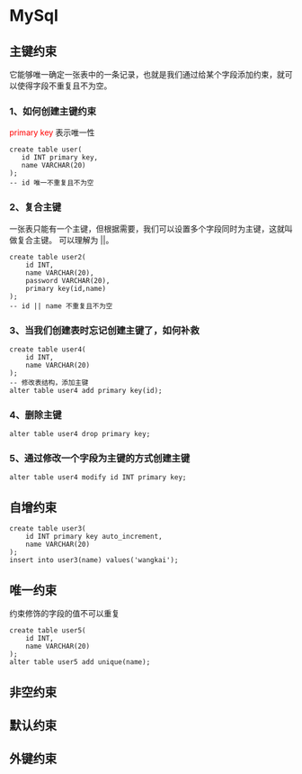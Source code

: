 # MySql

## 主键约束

它能够唯一确定一张表中的一条记录，也就是我们通过给某个字段添加约束，就可以使得字段不重复且不为空。 

### 1、如何创建主键约束

<font color="red">primary key</font> 表示唯一性

 ```mysql
create table user(
	id INT primary key,
	name VARCHAR(20)
);
-- id 唯一不重复且不为空
 ```

### 2、复合主键

 一张表只能有一个主键，但根据需要，我们可以设置多个字段同时为主键，这就叫做复合主键。 可以理解为 ||。

```mysql
create table user2(
	id INT,
    name VARCHAR(20),
    password VARCHAR(20),
    primary key(id,name)
);
-- id || name 不重复且不为空
```

### 3、当我们创建表时忘记创建主键了，如何补救

```mysql
create table user4(
	id INT,
    name VARCHAR(20)
);
-- 修改表结构，添加主键
alter table user4 add primary key(id);
```

### 4、删除主键

```mysql
alter table user4 drop primary key;
```

### 5、通过修改一个字段为主键的方式创建主键

```mysql
alter table user4 modify id INT primary key;
```

## 自增约束

```mysql
create table user3(
	id INT primary key auto_increment,
    name VARCHAR(20)
);
insert into user3(name) values('wangkai');
```

## 唯一约束

约束修饰的字段的值不可以重复

```mysql
create table user5(
	id INT,
	name VARCHAR(20)
);
alter table user5 add unique(name);
```



## 非空约束

## 默认约束

## 外键约束